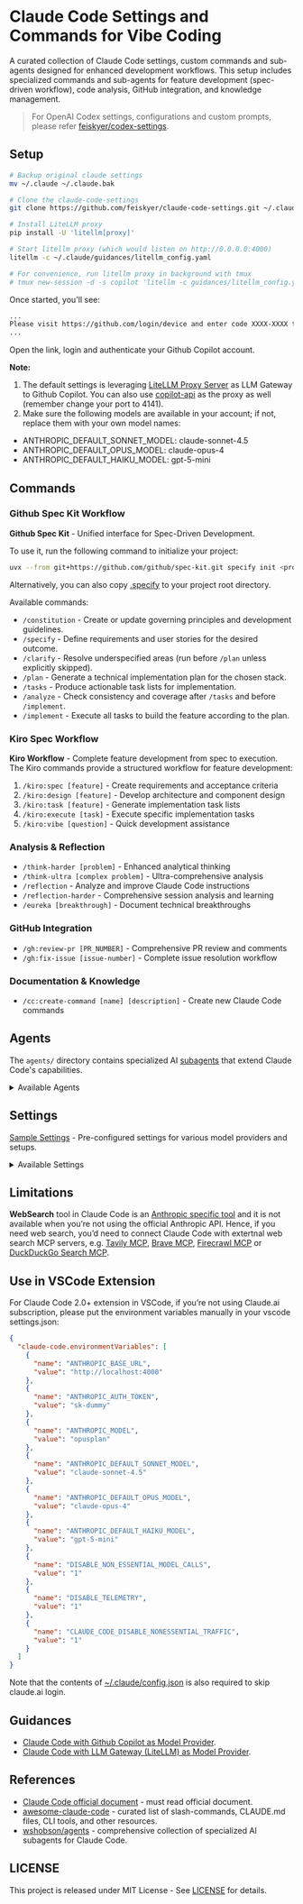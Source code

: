 # Claude Code Settings and Commands for Vibe Coding

A curated collection of Claude Code settings, custom commands and sub-agents designed for enhanced development workflows. This setup includes specialized commands and sub-agents for feature development (spec-driven workflow), code analysis, GitHub integration, and knowledge management.

> For OpenAI Codex settings, configurations and custom prompts, please refer [feiskyer/codex-settings](https://github.com/feiskyer/codex-settings).

## Setup

```sh
# Backup original claude settings
mv ~/.claude ~/.claude.bak

# Clone the claude-code-settings
git clone https://github.com/feiskyer/claude-code-settings.git ~/.claude

# Install LiteLLM proxy
pip install -U 'litellm[proxy]'

# Start litellm proxy (which would listen on http://0.0.0.0:4000)
litellm -c ~/.claude/guidances/litellm_config.yaml

# For convenience, run litellm proxy in background with tmux
# tmux new-session -d -s copilot 'litellm -c guidances/litellm_config.yaml'
```

Once started, you'll see:

```sh
...
Please visit https://github.com/login/device and enter code XXXX-XXXX to authenticate.
...
```

Open the link, login and authenticate your Github Copilot account.

**Note:**

1. The default settings is leveraging [LiteLLM Proxy Server](https://docs.litellm.ai/docs/simple_proxy) as LLM Gateway to Github Copilot. You can also use [copilot-api](https://github.com/ericc-ch/copilot-api) as the proxy as well (remember change your port to 4141).
2. Make sure the following models are available in your account; if not, replace them with your own model names:

- ANTHROPIC_DEFAULT_SONNET_MODEL: claude-sonnet-4.5
- ANTHROPIC_DEFAULT_OPUS_MODEL: claude-opus-4
- ANTHROPIC_DEFAULT_HAIKU_MODEL: gpt-5-mini

## Commands

### Github Spec Kit Workflow

**Github Spec Kit** - Unified interface for Spec-Driven Development.

To use it, run the following command to initialize your project:

```sh
uvx --from git+https://github.com/github/spec-kit.git specify init <project_name>
```

Alternatively, you can also copy [.specify](.specify) to your project root directory.

Available commands:

- `/constitution` - Create or update governing principles and development guidelines.
- `/specify` - Define requirements and user stories for the desired outcome.
- `/clarify` - Resolve underspecified areas (run before `/plan` unless explicitly skipped).
- `/plan` - Generate a technical implementation plan for the chosen stack.
- `/tasks` - Produce actionable task lists for implementation.
- `/analyze` - Check consistency and coverage after `/tasks` and before `/implement`.
- `/implement` - Execute all tasks to build the feature according to the plan.

### Kiro Spec Workflow

**Kiro Workflow** - Complete feature development from spec to execution. The Kiro commands provide a structured workflow for feature development:

1. `/kiro:spec [feature]` - Create requirements and acceptance criteria
2. `/kiro:design [feature]` - Develop architecture and component design
3. `/kiro:task [feature]` - Generate implementation task lists
4. `/kiro:execute [task]` - Execute specific implementation tasks
5. `/kiro:vibe [question]` - Quick development assistance

### Analysis & Reflection

- `/think-harder [problem]` - Enhanced analytical thinking
- `/think-ultra [complex problem]` - Ultra-comprehensive analysis
- `/reflection` - Analyze and improve Claude Code instructions
- `/reflection-harder` - Comprehensive session analysis and learning
- `/eureka [breakthrough]` - Document technical breakthroughs

### GitHub Integration

- `/gh:review-pr [PR_NUMBER]` - Comprehensive PR review and comments
- `/gh:fix-issue [issue-number]` - Complete issue resolution workflow

### Documentation & Knowledge

- `/cc:create-command [name] [description]` - Create new Claude Code commands

## Agents

The `agents/` directory contains specialized AI [subagents](https://docs.anthropic.com/en/docs/claude-code/sub-agents) that extend Claude Code's capabilities.

<details>
<summary>Available Agents</summary>

- **pr-reviewer** - Expert code reviewer for GitHub pull requests
- **github-issue-fixer** - GitHub issue resolution specialist
- **instruction-reflector** - Analyzes and improves Claude Code instructions
- **deep-reflector** - Comprehensive session analysis and learning capture
- **insight-documenter** - Technical breakthrough documentation specialist
- **kiro-assistant** - Quick development assistance with Kiro's approach
- **kiro-feature-designer** - Creates comprehensive feature design documents
- **kiro-spec-creator** - Creates complete feature specifications
- **kiro-task-executor** - Executes specific tasks from feature specs
- **kiro-task-planner** - Generates implementation task lists
- **ui-engineer** - UI/UX development specialist
- **command-creator** - Expert at creating new Claude Code custom commands

</details>

## Settings

[Sample Settings](settings/README.md) - Pre-configured settings for various model providers and setups.

<details>
<summary>Available Settings</summary>

### [copilot-settings.json](settings/copilot-settings.json)

Using Claude Code with GitHub Copilot proxy. Points to localhost:4141 for the Anthropic API base URL.

### [litellm-settings.json](settings/litellm-settings.json)

Using Claude Code with LiteLLM gateway. Points to localhost:4000 for the Anthropic API base URL.

### [deepseek-settings.json](settings/deepseek-settings.json)

Using Claude Code with DeepSeek v3.1 (via DeepSeek's official Anthropic-compatible API).

### [qwen-settings.json](settings/qwen-settings.json)

Using Claude Code with Qwen models via Alibaba's DashScope API. Uses the Qwen3-Coder-Plus model through a claude-code-proxy.

### [siliconflow-settings.json](settings/siliconflow-settings.json)

Using Claude Code with SiliconFlow API. Uses the Moonshot AI Kimi-K2-Instruct model.

### [vertex-settings.json](settings/vertex-settings.json)

Using Claude Code with Google Cloud Vertex AI. Uses Claude Opus 4 model with Google Cloud project settings.

</details>

## Limitations

**WebSearch** tool in Claude Code is an [Anthropic specific tool](https://docs.anthropic.com/en/docs/agents-and-tools/tool-use/web-search-tool) and it is not available when you’re not using the official Anthropic API. Hence, if you need web search, you’d need to connect Claude Code with extertnal web search MCP servers, e.g. [Tavily MCP](https://docs.tavily.com/documentation/mcp), [Brave MCP](https://github.com/brave/brave-search-mcp-server), [Firecrawl MCP](https://docs.firecrawl.dev/mcp-server) or [DuckDuckGo Search MCP](https://github.com/nickclyde/duckduckgo-mcp-server).

## Use in VSCode Extension

For Claude Code 2.0+ extension in VSCode, if you’re not using Claude.ai subscription, please put the environment variables manually in your vscode settings.json:

```json
{
  "claude-code.environmentVariables": [
    {
      "name": "ANTHROPIC_BASE_URL",
      "value": "http://localhost:4000"
    },
    {
      "name": "ANTHROPIC_AUTH_TOKEN",
      "value": "sk-dummy"
    },
    {
      "name": "ANTHROPIC_MODEL",
      "value": "opusplan"
    },
    {
      "name": "ANTHROPIC_DEFAULT_SONNET_MODEL",
      "value": "claude-sonnet-4.5"
    },
    {
      "name": "ANTHROPIC_DEFAULT_OPUS_MODEL",
      "value": "claude-opus-4"
    },
    {
      "name": "ANTHROPIC_DEFAULT_HAIKU_MODEL",
      "value": "gpt-5-mini"
    },
    {
      "name": "DISABLE_NON_ESSENTIAL_MODEL_CALLS",
      "value": "1"
    },
    {
      "name": "DISABLE_TELEMETRY",
      "value": "1"
    },
    {
      "name": "CLAUDE_CODE_DISABLE_NONESSENTIAL_TRAFFIC",
      "value": "1"
    }
  ]
}
```

Note that the contents of [~/.claude/config.json](config.json) is also required to skip claude.ai login.

## Guidances

- [Claude Code with Github Copilot as Model Provider](guidances/github-copilot.md).
- [Claude Code with LLM Gateway (LiteLLM) as Model Provider](guidances/llm-gateway-litellm.md).

## References

- [Claude Code official document](https://docs.anthropic.com/en/docs/claude-code/overview) - must read official document.
- [awesome-claude-code](https://github.com/hesreallyhim/awesome-claude-code) - curated list of slash-commands, CLAUDE.md files, CLI tools, and other resources.
- [wshobson/agents](https://github.com/wshobson/agents) - comprehensive collection of specialized AI subagents for Claude Code.

## LICENSE

This project is released under MIT License - See [LICENSE](LICENSE) for details.
